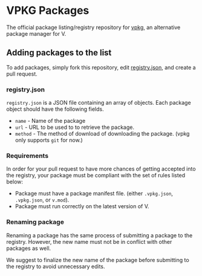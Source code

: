 # VPKG Packages
The official package listing/registry repository for [vpkg](https://github.com/v-pkg/vpkg), an alternative package manager for V.

## Adding packages to the list
To add packages, simply fork this repository, edit [registry.json](registry.json), and create a pull request.

### registry.json
`registry.json` is a JSON file containing an array of objects. Each package object should have the following fields.

- `name` - Name of the package
- `url` - URL to be used to to retrieve the package.
- `method` - The method of download of downloading the package. (vpkg only supports `git` for now.)

### Requirements
In order for your pull request to have more chances of getting accepted into the registry, your package must be compliant with the set of rules listed below:

- Package must have a package manifest file. (either `.vpkg.json`, `.vpkg.json`, or `v.mod`).
- Package must run correctly on the latest version of V.

### Renaming package
Renaming a package has the same process of submitting a package to the registry. However, the new name must not be in conflict with other packages as well.

We suggest to finalize the new name of the package before submitting to the registry to avoid unnecessary edits.